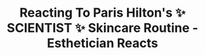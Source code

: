 ---
title: Reacting To Paris Hilton's ✨ SCIENTIST ✨ Skincare Routine - Esthetician Reacts
description: Reaction to Paris Hilton's skincare routine.
link: https://youtu.be/4eZw7I2Yjx0
creator: Cassandra Bankson
tag: Reaction
tags: cassandra bankson,skincare,skinfluencer,skintelligent,skintellectual,beYOUtiful,medical
  esthetician,the ordinary
layout: post
---